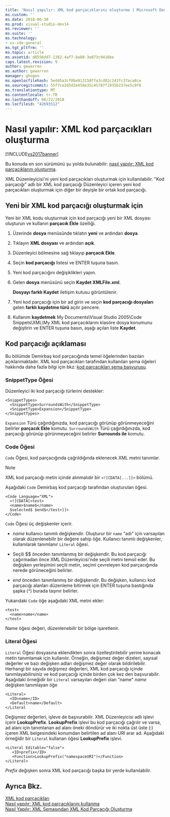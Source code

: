 ```yaml
---
title: 'Nasıl yapılır: XML kod parçacıklarını oluşturma | Microsoft Docs'
ms.custom: ''
ms.date: 2018-06-30
ms.prod: visual-studio-dev14
ms.reviewer: ''
ms.suite: ''
ms.technology:
- vs-ide-general
ms.tgt_pltfrm: ''
ms.topic: article
ms.assetid: d8556dd7-1382-4af7-ba80-3e873c9416be
caps.latest.revision: 9
author: gewarren
ms.author: gewarren
manager: ghogen
ms.openlocfilehash: 5ed45a3cf0be913158ffa3cd82c243fc37aca8ce
ms.sourcegitcommit: 55f7ce2d5d2e458e35c45787f1935b237ee5c9f8
ms.translationtype: MT
ms.contentlocale: tr-TR
ms.lasthandoff: 08/22/2018
ms.locfileid: "42693512"
---
```

# <a name="how-to-create-xml-snippets"></a>Nasıl yapılır: XML kod parçacıkları oluşturma
[!INCLUDE[vs2017banner](../includes/vs2017banner.md)]

Bu konuda en son sürümünü şu yolda bulunabilir: [nasıl yapılır: XML kod parçacıklarını oluşturma](https://docs.microsoft.com/visualstudio/xml-tools/how-to-create-xml-snippets).  
  
  
XML Düzenleyicisi'ni yeni kod parçacıkları oluşturmak için kullanılabilir. "Kod parçacığı" adlı bir XML kod parçacığı Düzenleyici içeren yeni kod parçacıkları oluşturmak için diğer bir deyişle bir ortak kod parçacığı.  
  
## <a name="to-create-a-new-xml-snippet"></a>Yeni bir XML kod parçacığı oluşturmak için  
 Yeni bir XML kodu oluşturmak için kod parçacığı yeni bir XML dosyası oluşturun ve kullanın **parçacık Ekle** özelliği.  
  
1.  Üzerinde **dosya** menüsünde tıklatın **yeni** ve ardından **dosya**.  
  
2.  Tıklayın **XML dosyası** ve ardından **açık**.  
  
3.  Düzenleyici bölmesine sağ tıklayıp **parçacık Ekle**.  
  
4.  Seçin **kod parçacığı** listesi ve ENTER tuşuna basın.  
  
5.  Yeni kod parçacığını değişiklikleri yapın.  
  
6.  Gelen **dosya** menüsünü seçin **Kaydet XMLFile.xml**.  
  
     **Dosyayı farklı Kaydet** iletişim kutusu görüntülenir.  
  
7.  Yeni kod parçacığı için bir ad girin ve seçin **kod parçacığı dosyaları** gelen **farklı kaydetme türü** açılır pencere.  
  
8.  Kullanım **kaydetmek** My Documents\Visual Studio 2005\Code Snippets\XML\My XML kod parçacıklarını klasöre dosya konumunu değiştirin ve ENTER tuşuna basın, aşağı açılan liste **Kaydet**.  
  
## <a name="snippet-description"></a>Kod parçacığı açıklaması  
 Bu bölümde Demirbaş kod parçacığında temel öğelerinden bazıları açıklanmaktadır. XML kod parçacıkları tarafından kullanılan şema öğeleri hakkında daha fazla bilgi için bkz: [kod parçacıkları şema başvurusu](../ide/code-snippets-schema-reference.md).  
  
### <a name="snippettype-element"></a>SnippetType Öğesi  
 Düzenleyici iki kod parçacığı türlerini destekler:  
  
```  
<SnippetTypes>  
  <SnippetType>SurroundsWith</SnippetType>  
  <SnippetType>Expansion</SnippetType>  
</SnippetTypes>  
```  
  
 `Expansion` Türü çağırdığınızda, kod parçacığı görünüp görünmeyeceğini belirler **parçacık Ekle** komutu. `SurroundsWith` Türü çağırdığınızda, kod parçacığı görünüp görünmeyeceğini belirler **Surrounds ile** komutu.  
  
### <a name="code-element"></a>Code Öğesi  
 `Code` Öğesi, kod parçacığında çağrıldığında eklenecek XML metni tanımlar.  
  
> [!NOTE]
>  XML kod parçacığı metin içinde alınmalıdır bir `<![CDATA[...]]>` bölümü.  
  
 Aşağıdaki `Code` Demirbaş kod parçacığı tarafından oluşturulan öğesi.  
  
```  
<Code Language="XML">  
  <![CDATA[<test>  
  <name>$name$</name>  
  $selected$ $end$</test>]]>  
</Code>  
```  
  
 `Code` Öğesi üç değişkenler içerir.  
  
-   $name$ kullanıcı tanımlı değişkendir. Oluşturur bir `name` "adı" için varsayılan olarak düzenlenebilir bir değere sahip öğe. Kullanıcı tanımlı değişkenler, kullanılarak tanımlanır `Literal` öğesi.  
  
-   Seçili $$ önceden tanımlanmış bir değişkendir. Bu kod parçacığı çağırmadan önce XML Düzenleyicisi'nde seçili metni temsil eder. Bu değişken yerleşimini seçili metin, seçimi çevreleyen kod parçacığında nerede görüneceğini belirler.  
  
-   $end$ önceden tanımlanmış bir değişkendir. Bu değişken, kullanıcı kod parçacığı alanları düzenleme bitirmek için ENTER tuşuna bastığında şapka (^) burada taşınır belirler.  
  
 Yukarıdaki `Code` öğe aşağıdaki XML metni ekler:  
  
```  
<test>  
  <name>name</name>  
</test>  
```  
  
 Name öğesi değeri, düzenlenebilir bir bölge işaretlenir.  
  
### <a name="literal-element"></a>Literal Öğesi  
 `Literal` Öğesi dosyasına eklendikten sonra özelleştirilebilir yerine konacak metin tanımlamak için kullanılır. Örneğin, değişmez değer dizeleri, sayısal değerler ve bazı değişken adları değişmez değer olarak bildirilebilir. Herhangi bir sayıda değişmez değerleri, XML kod parçacığı içinde tanımlayabilirsiniz ve kod parçacığı içinde birden çok kez den başvurabilir. Aşağıdaki örneğidir bir `Literal` varsayılan değeri olan "name" $name$ değişken tanımlayan öğe  
  
```  
<Literal>  
  <ID>name</ID>  
  <Default>name</Default>  
</Literal  
```  
  
 Değişmez değerleri, işleve de başvurabilir. XML Düzenleyicisi adlı işlevi içerir **LookupPrefix**. **LookupPrefix** işlevi bu kod parçacığı çağrılır ve varsa, ad alanı için tanımlanan ad alanı öneki döndürür ve iki nokta üst üste (:) içeren XML belgesindeki konumdan belirtilen ad alanı URI arar ad. Aşağıdaki örneğidir bir `Literal` kullanan öğesi **LookupPrefix** işlevi.  
  
```  
<Literal Editable="false">  
   <ID>prefix</ID>  
   <Function>LookupPrefix("namespaceURI")</Function>  
</Literal>  
```  
  
 $Prefix$ değişken sonra XML kod parçacığı başka bir yerde kullanılabilir.  
  
## <a name="see-also"></a>Ayrıca Bkz.  
 [XML kod parçacıkları](../xml-tools/xml-snippets.md)   
 [Nasıl yapılır: XML kod parçacıklarını kullanma](../xml-tools/how-to-use-xml-snippets.md)   
 [Nasıl Yapılır: XML Şemasından XML Kod Parçacığı Oluşturma](../xml-tools/how-to-generate-an-xml-snippet-from-an-xml-schema.md)



